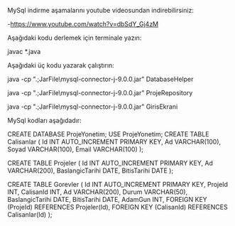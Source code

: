 MySql indirme aşamalarını youtube videosundan indirebilirsiniz:

-https://www.youtube.com/watch?v=dbSdY_Gj4zM



Aşağıdaki kodu derlemek için terminale yazın:

javac *.java

Aşağıdaki üç kodu yazarak çalıştırın:

java -cp ".;JarFile\mysql-connector-j-9.0.0.jar" DatabaseHelper

java -cp ".;JarFile\mysql-connector-j-9.0.0.jar" ProjeRepository

java -cp ".;JarFile\mysql-connector-j-9.0.0.jar" GirisEkrani

MySql kodları aşağıdadır:

CREATE DATABASE ProjeYonetim;
USE ProjeYonetim;
CREATE TABLE Calisanlar (
    Id INT AUTO_INCREMENT PRIMARY KEY,
    Ad VARCHAR(100),
    Soyad VARCHAR(100),
    Email VARCHAR(100)
);

CREATE TABLE Projeler (
    Id INT AUTO_INCREMENT PRIMARY KEY,
    Ad VARCHAR(200),
    BaslangicTarihi DATE,
    BitisTarihi DATE
);

CREATE TABLE Gorevler (
    Id INT AUTO_INCREMENT PRIMARY KEY,
    ProjeId INT,
    CalisanId INT,
    Ad VARCHAR(200),
    Durum VARCHAR(50),
    BaslangicTarihi DATE,
    BitisTarihi DATE,
    AdamGun INT,
    FOREIGN KEY (ProjeId) REFERENCES Projeler(Id),
    FOREIGN KEY (CalisanId) REFERENCES Calisanlar(Id)
);
